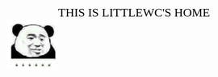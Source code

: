 <center>
  <font size = "5" color = "black" face = "黑体" >THIS IS LITTLEWC'S HOME </font>
</center>
<img src="pic/head.jpg" width="100px" height="100px" />
